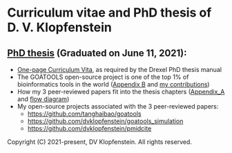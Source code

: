 # Curriculum vitae and PhD thesis of D. V. Klopfenstein

## [PhD thesis](doc/PhD_Thesis.pdf) (Graduated on June 11, 2021):
* [One-page Curriculum Vita](doc/PhD_Vita.pdf), as required by the Drexel PhD thesis manual
* The GOATOOLS open-source project is one of the top 1% of bioinformatics tools in the world ([Appendix B](doc/PhD_Appendix_B_GOA_TOOLS.pdf) and [my contributions](doc/goatools_stargazers_dvk.pdf)) 
* How my 3 peer-reviewed papers fit into the thesis chapters ([Appendix_A](doc/PhD_Appendix_A_papers.pdf) and [flow diagram](doc/PhD_Appendix_A_papers_image.pdf))
* My open-source projects associated with the 3 peer-reviewed papers:
  * https://github.com/tanghaibao/goatools
  * https://github.com/dvklopfenstein/goatools_simulation
  * https://github.com/dvklopfenstein/pmidcite

Copyright (C) 2021-present, DV Klopfenstein. All rights reserved.
